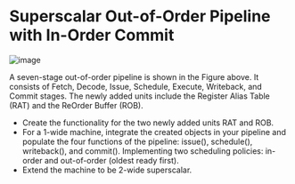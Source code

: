 # Superscalar Out-of-Order Pipeline with In-Order Commit

![image](https://github.com/user-attachments/assets/63832daa-7bbf-4fa9-903f-38e8d842791d)


A seven-stage out-of-order pipeline is shown in the Figure above. It consists of Fetch, Decode, Issue, Schedule, Execute, Writeback, and Commit stages. The newly added units include the Register Alias Table (RAT) and the ReOrder Buffer (ROB). 

* Create the functionality for the two newly added units RAT and ROB.
* For a 1-wide machine, integrate the created objects in your pipeline and populate the four functions of the pipeline: issue(), schedule(), writeback(), and commit(). Implementing two scheduling policies: in-order and out-of-order (oldest ready first).
* Extend the machine to be 2-wide superscalar.
   
